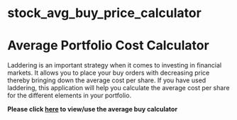 # stock_avg_buy_price_calculator

# Average Portfolio Cost Calculator

Laddering is an important strategy when it comes to investing in financial markets.
It allows you to place your buy orders with decreasing price thereby bringing down the average cost per share. 
If you have used laddering, this application will help you calculate the average cost per share for
the different elements in your portfolio.


**Please click [here]() to view/use the average buy calculator**
